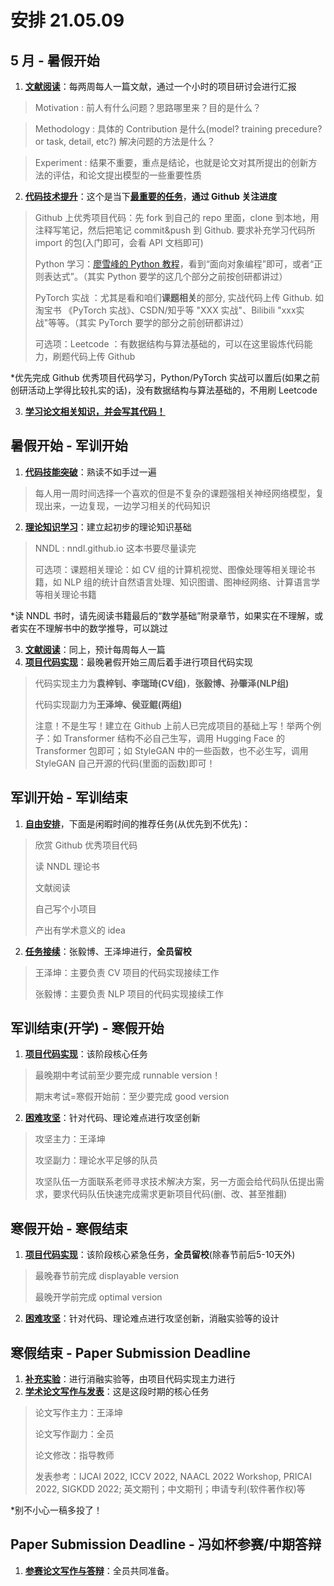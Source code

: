 # 安排 21.05.09

## 5 月 - 暑假开始

1. <u>**文献阅读**</u>：每两周每人一篇文献，通过一个小时的项目研讨会进行汇报

> Motivation : 前人有什么问题？思路哪里来？目的是什么？

>  Methodology : 具体的 Contribution 是什么(model? training precedure? or task, detail, etc?) 解决问题的方法是什么？

> Experiment : 结果不重要，重点是结论，也就是论文对其所提出的创新方法的评估，和论文提出模型的一些重要性质

2. **<u>代码技术提升</u>**：这个是当下<u>**最重要的任务**</u>，**通过 Github 关注进度**

> Github 上优秀项目代码：先 fork 到自己的 repo 里面，clone 到本地，用注释写笔记，然后把笔记 commit&push 到 Github. 要求补充学习代码所import 的包(入门即可，会看 API 文档即可)
>
> Python 学习：[廖雪峰的 Python 教程](https://www.liaoxuefeng.com/wiki/1016959663602400/1016959735620448)，看到“面向对象编程”即可，或者“正则表达式”。（其实 Python 要学的这几个部分之前按创研都讲过）
>
> PyTorch 实战 ：尤其是看和咱们**课题相关**的部分, 实战代码上传 Github. 如淘宝书 《PyTorch 实战》、CSDN/知乎等 "XXX 实战"、Bilibili "xxx实战"等等。（其实 PyTorch 要学的部分之前创研都讲过）
>
> 可选项：Leetcode ：有数据结构与算法基础的，可以在这里锻炼代码能力，刷题代码上传 Github

\*优先完成 Github 优秀项目代码学习，Python/PyTorch 实战可以置后(如果之前创研活动上学得比较扎实的话)，没有数据结构与算法基础的，不用刷 Leetcode

3. **<u>学习论文相关知识，并会写其代码！</u>**

## 暑假开始 - 军训开始

1. **<u>代码技能突破</u>**：熟读不如手过一遍

> 每人用一周时间选择一个喜欢的但是不复杂的课题强相关神经网络模型，复现出来，一边复现，一边学习相关的代码知识

2. **<u>理论知识学习</u>**：建立起初步的理论知识基础

> NNDL : nndl.github.io 这本书要尽量读完
>
> 可选项：课题相关理论：如 CV 组的计算机视觉、图像处理等相关理论书籍，如 NLP 组的统计自然语言处理、知识图谱、图神经网络、计算语言学等相关理论书籍

\*读 NNDL 书时，请先阅读书籍最后的“数学基础”附录章节，如果实在不理解，或者实在不理解书中的数学推导，可以跳过

3. <u>**文献阅读**</u>：同上，预计每周每人一篇
4. **<u>项目代码实现</u>**：最晚暑假开始三周后着手进行项目代码实现

> 代码实现主力为**袁梓钊、李瑞琦(CV组)**，**张毅博、孙肇泽(NLP组)**
>
> 代码实现副力为**王泽坤、侯亚鲲(两组)**
>
> 注意！不是生写！建立在 Github 上前人已完成项目的基础上写！举两个例子：如 Transformer 结构不必自己生写，调用 Hugging Face 的 Transformer 包即可；如 StyleGAN 中的一些函数，也不必生写，调用 StyleGAN 自己开源的代码(里面的函数)即可！

## 军训开始 - 军训结束

1. **<u>自由安排</u>**，下面是闲暇时间的推荐任务(从优先到不优先)：

> 欣赏 Github 优秀项目代码
>
> 读 NNDL 理论书
>
> 文献阅读
>
> 自己写个小项目
>
> 产出有学术意义的 idea

2. **<u>任务接续</u>**：张毅博、王泽坤进行，**全员留校**

> 王泽坤：主要负责 CV 项目的代码实现接续工作
>
> 张毅博：主要负责 NLP 项目的代码实现接续工作

## 军训结束(开学) - 寒假开始

1. **<u>项目代码实现</u>**：该阶段核心任务

> 最晚期中考试前至少要完成 runnable version！
>
> 期末考试=寒假开始前：至少要完成 good version

2. **<u>困难攻坚</u>**：针对代码、理论难点进行攻坚创新

> 攻坚主力：王泽坤
>
> 攻坚副力：理论水平足够的队员
>
> 攻坚队伍一方面联系老师寻求技术解决方案，另一方面会给代码队伍提出需求，要求代码队伍快速完成需求更新项目代码(删、改、甚至推翻)

## 寒假开始 - 寒假结束

1. **<u>项目代码实现</u>**：该阶段核心紧急任务，**全员留校**(除春节前后5-10天外)

> 最晚春节前完成 displayable version
>
> 最晚开学前完成 optimal version

2. **<u>困难攻坚</u>**：针对代码、理论难点进行攻坚创新，消融实验等的设计

## 寒假结束 - Paper Submission Deadline

1. **<u>补充实验</u>**：进行消融实验等，由项目代码实现主力进行
2. **<u>学术论文写作与发表</u>**：这是这段时期的核心任务

> 论文写作主力：王泽坤
>
> 论文写作副力：全员
>
> 论文修改：指导教师
>
> 发表参考：IJCAI 2022, ICCV 2022, NAACL 2022 Workshop, PRICAI 2022, SIGKDD 2022; 英文期刊；中文期刊；申请专利(软件著作权)等

\*别不小心一稿多投了！

## Paper Submission Deadline - 冯如杯参赛/中期答辩

1. **<u>参赛论文写作与答辩</u>**：全员共同准备。

